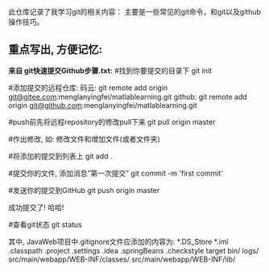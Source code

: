 此仓库记录了我学习git的相关内容： 
	主要是一些常见的git命令，和git以及github操作技巧。

## 重点写出, 方便记忆:
<b>来自 git快速提交Github步骤.txt:</b>
#找到你要提交的目录下
git init

#添加提交的远程仓库:
码云:
git remote add origin git@gitee.com:menglanyingfei/matlablearning.git
github:
git remote add origin git@github.com:menglanyingfei/matlablearning.git

#push前先将远程repository的修改pull下来
git pull origin master

#作出修改, 如: 修改文件和增加文件(或者文件夹)

#将添加的提交到列表上
git add .

#提交你的文件, 添加消息”第一次提交”
git commit -m 'first commit'

#发送你的提交到GitHub
git push origin master

成功提交了! 哈哈!

#查看git状态
git status

其中, JavaWeb项目中.gitignore文件应添加的内容为:
*.DS_Store
*.iml
.classpath
.project
.settings
.idea
.springBeans
.checkstyle
target
bin/
logs/
src/main/webapp/WEB-INF/classes/
src/main/webapp/WEB-INF/lib/
